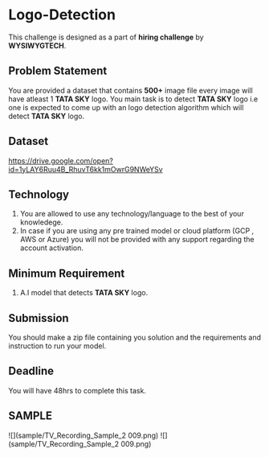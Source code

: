 # Logo-Detection
This challenge is designed as a part of **hiring challenge** by **WYSIWYGTECH**.

## Problem Statement
You are provided a dataset that contains **500+** image file every image will have atleast 1 **TATA SKY** logo.
You main task is to detect **TATA SKY** logo i.e one is expected to come up with an logo detection algorithm which will detect **TATA SKY** logo.

## Dataset
https://drive.google.com/open?id=1yLAY6Ruu4B_RhuvT6kk1mOwrG9NWeYSv

## Technology
1. You are allowed to use any technology/language to the best of your knowledege.
2. In case if you are using any pre trained model or  cloud platform (GCP , AWS or Azure) you will not be provided with any support regarding the account activation. 

## Minimum Requirement
1. A.I model that detects **TATA SKY** logo.

## Submission 
You should make a zip file containing you solution and the requirements and instruction to run your model.

## Deadline
You will have 48hrs to complete this task.

## SAMPLE
![](sample/TV_Recording_Sample_2 009.png)     ![](sample/TV_Recording_Sample_2 009.png)   

